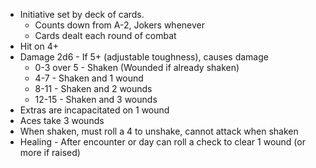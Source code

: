 * Initiative set by deck of cards. 
	* Counts down from A-2, Jokers whenever
	* Cards dealt each round of combat
* Hit on 4+
* Damage 2d6 - If 5+ (adjustable toughness), causes damage 
	* 0-3 over 5 - Shaken (Wounded if already shaken)
	* 4-7 - Shaken and 1 wound
	* 8-11 - Shaken and 2 wounds
	* 12-15 - Shaken and 3 wounds
* Extras are incapacitated on 1 wound
* Aces take 3 wounds
* When shaken, must roll a 4 to unshake, cannot attack when shaken
* Healing - After encounter or day can roll a check to clear 1 wound (or more if raised)
